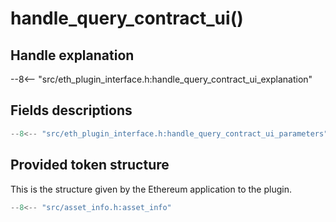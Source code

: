 # handle_query_contract_ui()

## Handle explanation

--8<-- "src/eth_plugin_interface.h:handle_query_contract_ui_explanation"

## Fields descriptions

```c
--8<-- "src/eth_plugin_interface.h:handle_query_contract_ui_parameters"
```

## Provided token structure

This is the structure given by the Ethereum application to the plugin.

```c
--8<-- "src/asset_info.h:asset_info"
```
